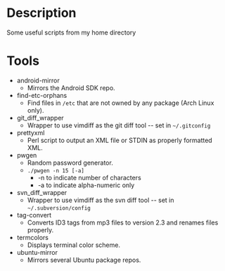 # Description

Some useful scripts from my home directory

# Tools

* android-mirror
    * Mirrors the Android SDK repo.
* find-etc-orphans
    * Find files in `/etc` that are not owned by any package (Arch Linux only).
* git\_diff\_wrapper
    * Wrapper to use vimdiff as the git diff tool -- set in `~/.gitconfig`
* prettyxml
    * Perl script to output an XML file or STDIN as properly formatted XML.
* pwgen
    * Random password generator.
    * `./pwgen -n 15 [-a]`
        * -n to indicate number of characters
        * -a to indicate alpha-numeric only
* svn\_diff\_wrapper
    * Wrapper to use vimdiff as the svn diff tool -- set in
    `~/.subversion/config`
* tag-convert
    * Converts ID3 tags from mp3 files to version 2.3 and renames files
    properly.
* termcolors
    * Displays terminal color scheme.
* ubuntu-mirror
    * Mirrors several Ubuntu package repos.
